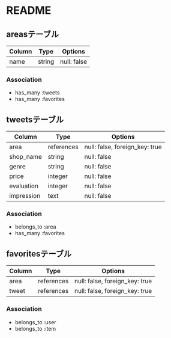 # README

## areasテーブル

| Column | Type   | Options                   |
|--------|--------|---------------------------|
| name   | string | null: false               |


### Association

- has_many :tweets
- has_many :favorites


## tweetsテーブル

| Column     | Type       | Options                        |
|------------|------------|--------------------------------|
| area       | references | null: false, foreign_key: true |
| shop_name  | string     | null: false                    |
| genre      | string     | null: false                    |
| price      | integer    | null: false                    |
| evaluation | integer    | null: false                    |
| impression | text       | null: false                    |

### Association

- belongs_to :area
- has_many :favorites


## favoritesテーブル

| Column | Type       | Options                        |
|--------|------------|--------------------------------|
| area   | references | null: false, foreign_key: true |
| tweet  | references | null: false, foreign_key: true |

### Association

- belongs_to :user
- belongs_to :item